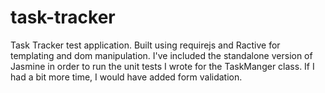 # task-tracker

Task Tracker test application. Built using requirejs and Ractive for templating and dom manipulation. I've included the standalone version of Jasmine in order to run the unit tests I wrote for the TaskManger class. If I had a bit more time, I would have added form validation.
